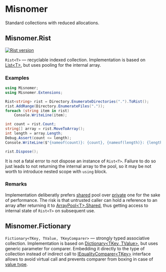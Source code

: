 # Misnomer

Standard collections with reduced allocations.

## Misnomer.Rist

[![Rist version](https://img.shields.io/nuget/v/Misnomer.Rist.svg)](https://www.nuget.org/packages/Misnomer.Rist/)

`Rist<T>` — recyclable indexed collection. Implementation is based on [List&lt;T&gt;](https://github.com/dotnet/corefx/blob/master/src/Common/src/CoreLib/System/Collections/Generic/List.cs), but uses pooling for the internal array.

### Examples

```csharp
using Misnomer;
using Misnomer.Extensions;
```

```csharp
Rist<string> rist = Directory.EnumerateDirectories(".").ToRist();
rist.AddRange(Directory.EnumerateFiles("."));
foreach (string item in rist)
    Console.WriteLine(item);

int count = rist.Count;
string[] array = rist.MoveToArray();
int length = array.Length;
Debug.Assert(count <= length);
Console.WriteLine($"{nameof(count)}: {count}, {nameof(length)}: {length}");

rist.Dispose();
```

It is not a fatal error to not dispose an instance of `Rist<T>`.
Failure to do so just leads to not returning the internal array to the pool, so it may be not worth to introduce nested scope with `using` block.

### Remarks

Implementation deliberatly prefers [shared](https://docs.microsoft.com/en-us/dotnet/api/system.buffers.arraypool-1.shared) pool over [private](https://docs.microsoft.com/en-us/dotnet/api/system.buffers.arraypool-1.create) one for the sake of performance.
The risk is that untrusted caller can hold a reference to an array after returning it to [ArrayPool&lt;T&gt;.Shared](https://docs.microsoft.com/en-us/dotnet/api/system.buffers.arraypool-1.shared), thus getting access to internal state of `Rist<T>` on subsequent use.

## Misnomer.Fictionary

`Fictionary<TKey, TValue, TKeyComparer>` — strongly typed associative collection.
Implementation is based on [Dictionary&lt;TKey, TValue&gt;](https://github.com/dotnet/corefx/blob/master/src/Common/src/CoreLib/System/Collections/Generic/Dictionary.cs), but uses generic parameter for comparer.
Embedding it directly to the type of collection instead of indirect call to [IEqualityComparer&lt;TKey&gt;](https://docs.microsoft.com/en-us/dotnet/api/system.collections.generic.iequalitycomparer-1) interface allows to avoid virtual call and prevents comparer from boxing in case of [value type](https://adamsitnik.com/Value-Types-vs-Reference-Types/).
